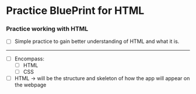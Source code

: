 # Practice BluePrint for HTML

### Practice working with HTML

- [ ] Simple practice to gain better understanding of HTML and what it is.

---
- [ ] Encompass:
  - [ ] HTML
  - [ ] CSS
- [ ] HTML → will be the structure and skeleton of how the app will appear on the webpage
